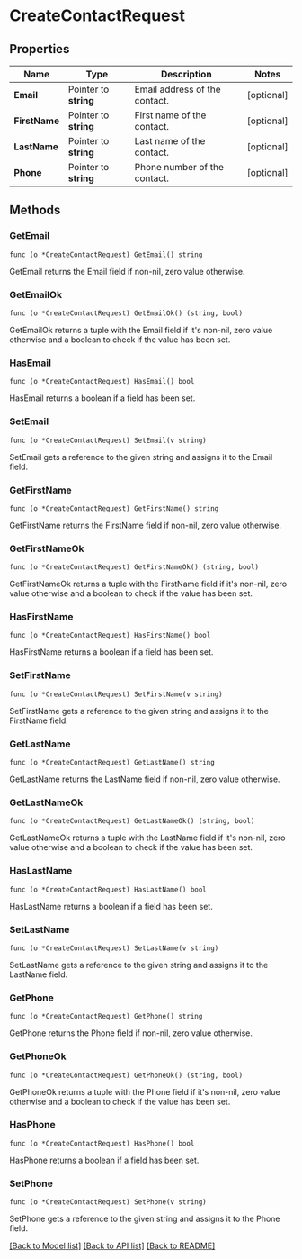 # CreateContactRequest

## Properties

Name | Type | Description | Notes
------------ | ------------- | ------------- | -------------
**Email** | Pointer to **string** | Email address of the contact. | [optional] 
**FirstName** | Pointer to **string** | First name of the contact. | [optional] 
**LastName** | Pointer to **string** | Last name of the contact. | [optional] 
**Phone** | Pointer to **string** | Phone number of the contact. | [optional] 

## Methods

### GetEmail

`func (o *CreateContactRequest) GetEmail() string`

GetEmail returns the Email field if non-nil, zero value otherwise.

### GetEmailOk

`func (o *CreateContactRequest) GetEmailOk() (string, bool)`

GetEmailOk returns a tuple with the Email field if it's non-nil, zero value otherwise
and a boolean to check if the value has been set.

### HasEmail

`func (o *CreateContactRequest) HasEmail() bool`

HasEmail returns a boolean if a field has been set.

### SetEmail

`func (o *CreateContactRequest) SetEmail(v string)`

SetEmail gets a reference to the given string and assigns it to the Email field.

### GetFirstName

`func (o *CreateContactRequest) GetFirstName() string`

GetFirstName returns the FirstName field if non-nil, zero value otherwise.

### GetFirstNameOk

`func (o *CreateContactRequest) GetFirstNameOk() (string, bool)`

GetFirstNameOk returns a tuple with the FirstName field if it's non-nil, zero value otherwise
and a boolean to check if the value has been set.

### HasFirstName

`func (o *CreateContactRequest) HasFirstName() bool`

HasFirstName returns a boolean if a field has been set.

### SetFirstName

`func (o *CreateContactRequest) SetFirstName(v string)`

SetFirstName gets a reference to the given string and assigns it to the FirstName field.

### GetLastName

`func (o *CreateContactRequest) GetLastName() string`

GetLastName returns the LastName field if non-nil, zero value otherwise.

### GetLastNameOk

`func (o *CreateContactRequest) GetLastNameOk() (string, bool)`

GetLastNameOk returns a tuple with the LastName field if it's non-nil, zero value otherwise
and a boolean to check if the value has been set.

### HasLastName

`func (o *CreateContactRequest) HasLastName() bool`

HasLastName returns a boolean if a field has been set.

### SetLastName

`func (o *CreateContactRequest) SetLastName(v string)`

SetLastName gets a reference to the given string and assigns it to the LastName field.

### GetPhone

`func (o *CreateContactRequest) GetPhone() string`

GetPhone returns the Phone field if non-nil, zero value otherwise.

### GetPhoneOk

`func (o *CreateContactRequest) GetPhoneOk() (string, bool)`

GetPhoneOk returns a tuple with the Phone field if it's non-nil, zero value otherwise
and a boolean to check if the value has been set.

### HasPhone

`func (o *CreateContactRequest) HasPhone() bool`

HasPhone returns a boolean if a field has been set.

### SetPhone

`func (o *CreateContactRequest) SetPhone(v string)`

SetPhone gets a reference to the given string and assigns it to the Phone field.


[[Back to Model list]](../README.md#documentation-for-models) [[Back to API list]](../README.md#documentation-for-api-endpoints) [[Back to README]](../README.md)


